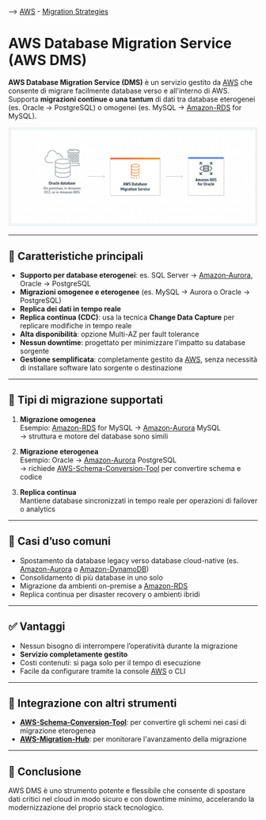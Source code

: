 --> [AWS](/00-Intro/AWS.md)  -  [Migration Strategies](/06-Cloud-Adoption-Framework-and-Migration-Strategies/AWS-Migration-Strategies.md)
# AWS Database Migration Service (AWS DMS)

**AWS Database Migration Service (DMS)** è un servizio gestito da [AWS](/00-Intro/AWS.md) che consente di migrare facilmente database verso e all'interno di AWS. Supporta **migrazioni continue o una tantum** di dati tra database eterogenei (es. Oracle → PostgreSQL) o omogenei (es. MySQL → [Amazon-RDS](/04-Database-services/Amazon-RDS.md) for MySQL).

![DMS](06-Cloud-Adoption-Framework-and-Migration-Strategies/img/DMS.png)

---

## 🧩 Caratteristiche principali

- **Supporto per database eterogenei**: es. SQL Server → [Amazon-Aurora](/04-Database-services/Amazon-Aurora.md), Oracle → PostgreSQL
- **Migrazioni omogenee e eterogenee** (es. MySQL → Aurora o Oracle → PostgreSQL)
- **Replica dei dati in tempo reale**
- **Replica continua (CDC)**: usa la tecnica **Change Data Capture** per replicare modifiche in tempo reale
- **Alta disponibilità**: opzione Multi-AZ per fault tolerance
- **Nessun downtime**: progettato per minimizzare l'impatto su database sorgente
- **Gestione semplificata**: completamente gestito da [AWS](/00-Intro/AWS.md), senza necessità di installare software lato sorgente o destinazione

---

## 🔄 Tipi di migrazione supportati

1. **Migrazione omogenea**  
   Esempio: [Amazon-RDS](/04-Database-services/Amazon-RDS.md) for MySQL → [Amazon-Aurora](/04-Database-services/Amazon-Aurora.md) MySQL  
   → struttura e motore del database sono simili

2. **Migrazione eterogenea**  
   Esempio: Oracle → [Amazon-Aurora](/04-Database-services/Amazon-Aurora.md) PostgreSQL  
   → richiede [AWS-Schema-Conversion-Tool](/06-Cloud-Adoption-Framework-and-Migration-Strategies/AWS-Schema-Conversion-Tool.md) per convertire schema e codice

3. **Replica continua**  
   Mantiene database sincronizzati in tempo reale per operazioni di failover o analytics

---

## 🧩 Casi d’uso comuni

- Spostamento da database legacy verso database cloud-native (es. [Amazon-Aurora](/04-Database-services/Amazon-Aurora.md) o [Amazon-DynamoDB](/04-Database-services/Amazon-DynamoDB.md))
- Consolidamento di più database in uno solo
- Migrazione da ambienti on-premise a [Amazon-RDS](/04-Database-services/Amazon-RDS.md)
- Replica continua per disaster recovery o ambienti ibridi

---

## ✅ Vantaggi

- Nessun bisogno di interrompere l’operatività durante la migrazione
- **Servizio completamente gestito**
- Costi contenuti: si paga solo per il tempo di esecuzione
- Facile da configurare tramite la console [AWS](/00-Intro/AWS.md) o CLI

---

## 🧪 Integrazione con altri strumenti

- **[AWS-Schema-Conversion-Tool](/06-Cloud-Adoption-Framework-and-Migration-Strategies/AWS-Schema-Conversion-Tool.md)**: per convertire gli schemi nei casi di migrazione eterogenea
- **[AWS-Migration-Hub](/06-Cloud-Adoption-Framework-and-Migration-Strategies/AWS-Migration-Hub.md)**: per monitorare l'avanzamento della migrazione

---

## 📘 Conclusione

AWS DMS è uno strumento potente e flessibile che consente di spostare dati critici nel cloud in modo sicuro e con downtime minimo, accelerando la modernizzazione del proprio stack tecnologico.
